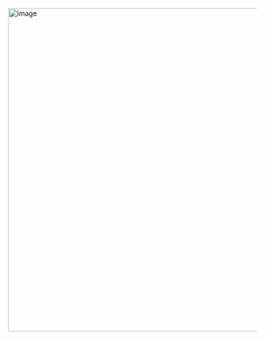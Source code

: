 <img width="656" alt="image" src="https://github.com/kallyl15/guessing-game/assets/48924767/19643209-a52a-4107-a9e2-433960232acb">
